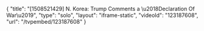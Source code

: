 {
    "title": "[1508521429] N. Korea: Trump Comments a \u2018Declaration Of War\u2019",
    "type": "solo",
    "layout": "iframe-static",
    "videoId": "123187608",
    "url": "\/tvpembed\/123187608"
}